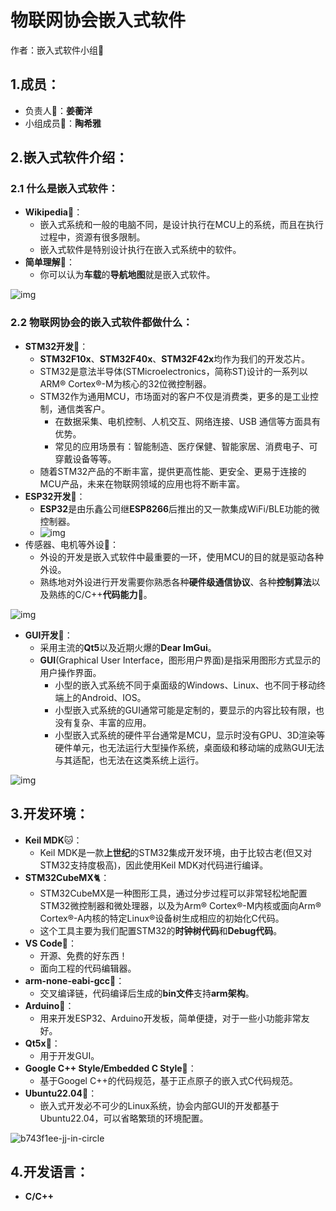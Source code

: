 # 物联网协会嵌入式软件

作者：嵌入式软件小组:robot:

## 1.成员：

- 负责人:space_invader:：**姜蘅洋**
- 小组成员:space_invader:：**陶希雅**

## 2.嵌入式软件介绍：

### 2.1 什么是嵌入式软件：

- **Wikipedia**:ghost:：
  - 嵌入式系统和一般的电脑不同，是设计执行在MCU上的系统，而且在执行过程中，资源有很多限制。
  - 嵌入式软件是特别设计执行在嵌入式系统中的软件。
- **简单理解**:thinking:：
  - 你可以认为**车载**的**导航地图**就是嵌入式软件。

![img](https://nickaljy-pictures.oss-cn-hangzhou.aliyuncs.com/navigation-image-05.jpg)

### 2.2 物联网协会的嵌入式软件都做什么：

- **STM32开发**:bicyclist:：
  - **STM32F10x**、**STM32F40x**、**STM32F42x**均作为我们的开发芯片。
  - STM32是意法半导体(STMicroelectronics，简称ST)设计的一系列以ARM® Cortex®-M为核心的32位微控制器。
  - STM32作为通用MCU，市场面对的客户不仅是消费类，更多的是工业控制，通信类客户。
    - 在数据采集、电机控制、人机交互、网络连接、USB 通信等方面具有优势。
    - 常见的应用场景有：智能制造、医疗保健、智能家居、消费电子、可穿戴设备等等。
  - 随着STM32产品的不断丰富，提供更高性能、更安全、更易于连接的MCU产品，未来在物联网领域的应用也将不断丰富。
- **ESP32开发**:monkey:：
  - **ESP32**是由乐鑫公司继**ESP8266**后推出的又一款集成WiFi/BLE功能的微控制器。
  - ![img](https://nickaljy-pictures.oss-cn-hangzhou.aliyuncs.com/esp32-c6-socs.png)
- 传感器、电机等外设:wolf:：
  - 外设的开发是嵌入式软件中最重要的一环，使用MCU的目的就是驱动各种外设。
  - 熟练地对外设进行开发需要你熟悉各种**硬件级通信协议**、各种**控制算法**以及熟练的C/C++**代码能力**:fox_face:。

![img](https://nickaljy-pictures.oss-cn-hangzhou.aliyuncs.com/pc-img-1.a3418b7.png)

- **GUI开发**:dog:：
  - 采用主流的**Qt5**以及近期火爆的**Dear ImGui**。
  - **GUI**(Graphical User Interface，图形用户界面)是指采用图形方式显示的用户操作界面。
    - 小型的嵌入式系统不同于桌面级的Windows、Linux、也不同于移动终端上的Android、IOS。
    - 小型嵌入式系统的GUI通常可能是定制的，要显示的内容比较有限，也没有复杂、丰富的应用。
    - 小型嵌入式系统的硬件平台通常是MCU，显示时没有GPU、3D渲染等硬件单元，也无法运行大型操作系统，桌面级和移动端的成熟GUI无法与其适配，也无法在这类系统上运行。

![img](https://nickaljy-pictures.oss-cn-hangzhou.aliyuncs.com/147875067-a848991e-2ad2-4fd3-bf71-4aeb8a547bcf.png)

## 3.开发环境：

- **Keil MDK**:cat:：
  - Keil MDK是一款**上世纪**的STM32集成开发环境，由于比较古老(但又对STM32支持度极高)，因此使用Keil MDK对代码进行编译。
- **STM32CubeMX**:cat2:：
  - STM32CubeMX是一种图形工具，通过分步过程可以非常轻松地配置STM32微控制器和微处理器，以及为Arm® Cortex®-M内核或面向Arm® Cortex®-A内核的特定Linux®设备树生成相应的初始化C代码。
  - 这个工具主要为我们配置STM32的**时钟树代码**和**Debug代码**。
- **VS Code**:tiger:：
  - 开源、免费的好东西！
  - 面向工程的代码编辑器。
- **arm-none-eabi-gcc**:tiger2:：
  - 交叉编译链，代码编译后生成的**bin文件**支持**arm架构**。
- **Arduino**:horse:：
  - 用来开发ESP32、Arduino开发板，简单便捷，对于一些小功能非常友好。
- **Qt5x**:lion:：
  - 用于开发GUI。
- **Google C++ Style/Embedded C Style**:monkey:：
  - 基于Googel C++的代码规范，基于正点原子的嵌入式C代码规范。
- **Ubuntu22.04**:racehorse:：
  - 嵌入式开发必不可少的Linux系统，协会内部GUI的开发都基于Ubuntu22.04，可以省略繁琐的环境配置。

![b743f1ee-jj-in-circle](https://nickaljy-pictures.oss-cn-hangzhou.aliyuncs.com/b743f1ee-jj-in-circle.webp)

## 4.开发语言：

- **C/C++**

